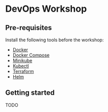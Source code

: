 # DevOps Workshop

## Pre-requisites

Install the following tools before the workshop:

- [Docker](https://docs.docker.com/get-docker/)
- [Docker Compose](https://docs.docker.com/compose/install/)
- [Minikube](https://minikube.sigs.k8s.io/docs/start/)
- [Kubectl](https://kubernetes.io/docs/tasks/tools/install-kubectl/)
- [Terraform](https://learn.hashicorp.com/tutorials/terraform/install-cli)
- [Helm](https://helm.sh/docs/intro/install/)

## Getting started

TODO
